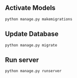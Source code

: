 ## Activate Models
`python manage.py makemigrations`

## Update Database
`python manage.py migrate`

## Run server
`python manage.py runserver`